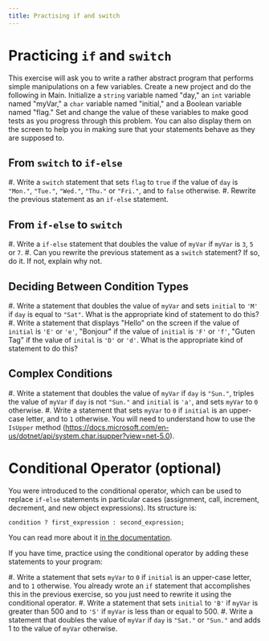 ```yaml
---
title: Practising if and switch
---
```


# Practicing `if` and `switch`

This exercise will ask you to write a rather abstract program that performs simple manipulations on a few variables. Create a new project and do the following in Main. Initialize a `string` variable named "day," an `int` variable named "myVar," a `char` variable named "initial," and a Boolean variable named "flag."
Set and change the value of these variables to make good tests as you progress through this problem.
You can also display them on the screen to help you in making sure that your statements behave as they are supposed to.

## From `switch` to `if-else`

#. Write a `switch` statement that sets `flag` to `true` if the value of `day` is `"Mon."`, `"Tue."`, `"Wed."`, `"Thu."` or `"Fri."`, and to `false` otherwise. 
#. Rewrite the previous statement as an `if-else` statement.

## From `if-else` to `switch`

#. Write a `if-else` statement that doubles the value of `myVar` if `myVar` is `3`, `5` or `7`.
#. Can you rewrite the previous statement as a `switch` statement? If so, do it. If not, explain why not.

## Deciding Between Condition Types

#. Write a statement that doubles the value of `myVar` and sets `initial` to `'M'` if `day` is equal to `"Sat"`.
What is the appropriate kind of statement to do this?
#. Write a statement that displays "Hello" on the screen if the value of `initial` is `'E'` or `'e'`, "Bonjour" if the value of `initial` is `'F'` or `'f'`, "Guten Tag" if the value of `inital` is `'D'` or `'d'`.
What is the appropriate kind of statement to do this?

## Complex Conditions

#. Write a statement that doubles the value of `myVar` if `day` is `"Sun."`, triples the value of `myVar` if `day` is not `"Sun."` and `initial` is `'a'`, and sets `myVar` to `0` otherwise.
#. Write a statement that sets `myVar` to `0` if `initial` is an upper-case letter, and to `1` otherwise. You will need to understand how to use the `IsUpper` method (<https://docs.microsoft.com/en-us/dotnet/api/system.char.isupper?view=net-5.0>).

 
# Conditional Operator (optional)

You were introduced to the conditional operator, which can be used to replace `if-else` statements in particular cases (assignment, call, increment, decrement, and new object expressions).
Its structure is:

`condition ? first_expression : second_expression;`

You can read more about it [in the documentation](https://docs.microsoft.com/en-us/dotnet/csharp/language-reference/operators/conditional-operator).

If you have time, practice using the conditional operator by adding these statements to your program:

#. Write a statement that sets `myVar` to `0` if `initial` is an upper-case letter, and to `1` otherwise. You already wrote an `if` statement that accomplishes this in the previous exercise, so you just need to rewrite it using the conditional operator.
#. Write a statement that sets `initial` to `'B'` if `myVar` is greater than 500 and to `'S'` if `myVar` is less than or equal to 500.
#. Write a statement that doubles the value of `myVar` if `day` is `"Sat."` or `"Sun."` and adds 1 to the value of `myVar` otherwise.
